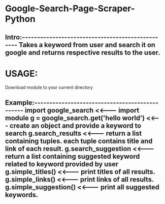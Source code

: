 # Google-Search-Page-Scraper-Python

Intro:-------------------------------------------------
Takes a keyword from user and search it on google and 
returns respective results to the user.
-------------------------------------------------------

# USAGE:
Download module to your current directory

Example:-----------------------------------------------
import google_search    <<--- import module
g = google_search.get('hello world')    <<--- create an object and provide a keyword to search
g.search_results   <<--- return a list containing tuples. each tuple contains title and link of each result.
g.search_suggestion   <<--- return a list containing suggested keyword related to keyword provided by user
g.simple_titles()   <<--- print titles of all results.
g.simple_links()   <<--- print links of all results.
g.simple_suggestion()   <<--- print all suggested keywords.
-------------------------------------------------------
